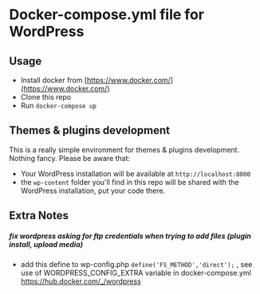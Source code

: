 # Docker-compose.yml file for WordPress

## Usage

* Install docker from [https://www.docker.com/](https://www.docker.com/)
* Clone this repo
* Run `docker-compose up`

## Themes & plugins development

This is a really simple environment for themes & plugins development. Nothing fancy. Please be aware that:

* Your WordPress installation will be available at `http://localhost:8000`
* the `wp-content` folder you'll find in this repo will be shared with the WordPress installation, put your code there.

## Extra Notes

##### fix wordpress asking for ftp credentials when trying to add files (plugin install, upload media)
* add this define to wp-config.php ` define('FS_METHOD','direct'); ` , see use of WORDPRESS_CONFIG_EXTRA variable in docker-compose.yml
https://hub.docker.com/_/wordpress

